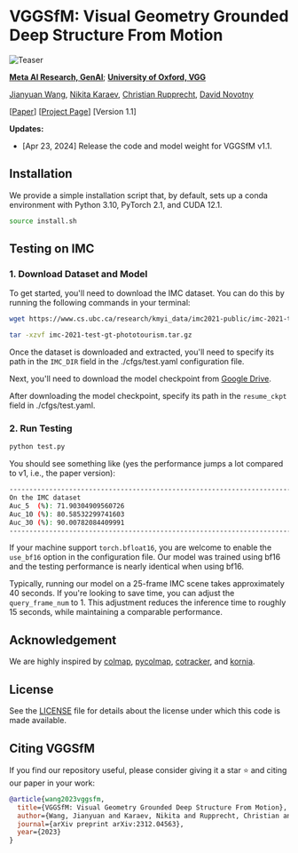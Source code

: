 # VGGSfM: Visual Geometry Grounded Deep Structure From Motion


![Teaser](https://raw.githubusercontent.com/vggsfm/vggsfm.github.io/main/resources/vggsfm_teaser.gif)

**[Meta AI Research, GenAI](https://ai.facebook.com/research/)**; **[University of Oxford, VGG](https://www.robots.ox.ac.uk/~vgg/)**


[Jianyuan Wang](https://jytime.github.io/), [Nikita Karaev](https://nikitakaraevv.github.io/), [Christian Rupprecht](https://chrirupp.github.io/), [David Novotny](https://d-novotny.github.io/)



<p 
dir="auto">[<a href="https://arxiv.org/pdf/2312.04563.pdf" rel="nofollow">Paper</a>]
[<a href="https://vggsfm.github.io/" rel="nofollow">Project Page</a>] 
[Version 1.1]
</p> 


**Updates:**

- [Apr 23, 2024] Release the code and model weight for VGGSfM v1.1.




## Installation
We provide a simple installation script that, by default, sets up a conda environment with Python 3.10, PyTorch 2.1, and CUDA 12.1.

```.bash
source install.sh
```

## Testing on IMC

### 1. Download Dataset and Model

To get started, you'll need to download the IMC dataset. You can do this by running the following commands in your terminal:

```bash
wget https://www.cs.ubc.ca/research/kmyi_data/imc2021-public/imc-2021-test-gt-phototourism.tar.gz

tar -xzvf imc-2021-test-gt-phototourism.tar.gz
```

Once the dataset is downloaded and extracted, you'll need to specify its path in the ```IMC_DIR``` field in the ./cfgs/test.yaml configuration file.

Next, you'll need to download the model checkpoint from [Google Drive](https://drive.google.com/file/d/1eSJDMj7tWsM2FzVZAiWYSpvm5bSUIZwq/view?usp=sharing).


After downloading the model checkpoint, specify its path in the ```resume_ckpt``` field in ./cfgs/test.yaml.


### 2. Run Testing

```bash
python test.py
```

You should see something like (yes the performance jumps a lot compared to v1, i.e., the paper version):

```bash
----------------------------------------------------------------------------------------------------
On the IMC dataset
Auc_5  (%): 71.90304909560726
Auc_10 (%): 80.58532299741603
Auc_30 (%): 90.00782084409991
----------------------------------------------------------------------------------------------------
```

If your machine support ```torch.bfloat16```, you are welcome to enable the ```use_bf16``` option in the configuration file. Our model was trained using bf16 and the testing performance is nearly identical when using bf16.

Typically, running our model on a 25-frame IMC scene takes approximately 40 seconds. If you're looking to save time, you can adjust the ```query_frame_num``` to 1. This adjustment reduces the inference time to roughly 15 seconds, while maintaining a comparable performance.



## Acknowledgement

We are highly inspired by [colmap](https://github.com/colmap/colmap), [pycolmap](https://github.com/colmap/pycolmap), [cotracker](https://github.com/facebookresearch/co-tracker), and [kornia](https://github.com/kornia/kornia).


## License
See the [LICENSE](./LICENSE) file for details about the license under which this code is made available.


## Citing VGGSfM

If you find our repository useful, please consider giving it a star ⭐ and citing our paper in your work:

```bibtex
@article{wang2023vggsfm,
  title={VGGSfM: Visual Geometry Grounded Deep Structure From Motion},
  author={Wang, Jianyuan and Karaev, Nikita and Rupprecht, Christian and Novotny, David},
  journal={arXiv preprint arXiv:2312.04563},
  year={2023}
}
